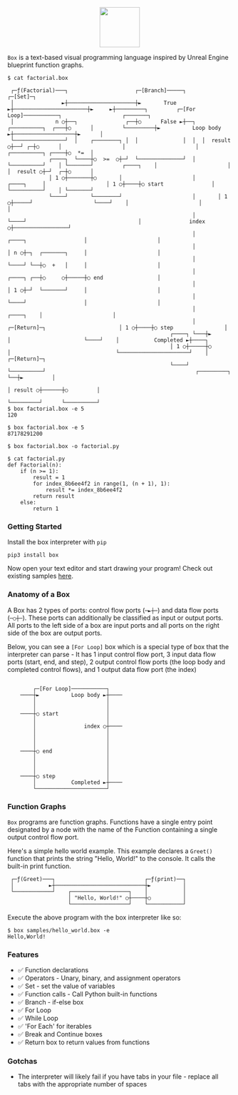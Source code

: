 <p align="center">
  <img height="90" src="https://user-images.githubusercontent.com/8450091/123720914-cb9a5200-d84a-11eb-97d9-830776297b87.PNG"/>  
</p>

`Box` is a text-based visual programming language inspired by Unreal Engine blueprint function graphs.

```console
$ cat factorial.box

 ┌─ƒ(Factorial)───┐                     ┌─[Branch]─────┐                       ┌─[Set]─┐
 │               ►┼─────────────────────┼►       True ►┼───────────────────────┼►     ►┼─────────┐         ┌─[For Loop]───────────┐                   ┌───────┐
 │             n ○┼──┐               ┌──┼○      False ►┼──┐  ┌──────────┐  ┌───┼○      │         └─────────┼►          Loop body ►┼───────────────────┼►      │
 └────────────────┘  │    ┌────────┐ │  │              │  │  │  result ○┼──┘ ┌─┼○      │                   │                      │ ┌──────────┐ ┌────┼○  *=  │
             ┌────┐  └────┼○  >=  ○┼─┘  └──────────────┘  │  └──────────┘    │ └───────┘         ┌────┐    │                      │ │  result ○┼─┘  ┌─┼○      │
             │ 1 ○┼───────┼○       │                      │       ┌────┐     │                   │ 1 ○┼────┼○ start               │ └──────────┘    │ └───────┘
             └────┘       └────────┘                      │       │ 1 ○┼─────┘                   └────┘    │                      │                 │
                                                          │       └────┘                                   │               index ○┼─────────────────┘
                                                          │                        ┌────┐                  │                      │
                                                          │                        │ n ○┼─┐  ┌───────┐     │                      │
                                                          │                        └────┘ └──┼○  +   │     │                      │
                                                          │                        ┌────┐ ┌──┼○     ○┼─────┼○ end                 │
                                                          │                        │ 1 ○┼─┘  └───────┘     │                      │
                                                          │                        └────┘                  │                      │
                                                          │                                      ┌────┐    │                      │
                                                          │   ┌─[Return]─┐                       │ 1 ○┼────┼○ step                │
                                                   ┌────┐ └───┼►         │                       └────┘    │           Completed ►┼────┐
                                                   │ 1 ○┼─────┼○         │                                 └──────────────────────┘    │  ┌─[Return]─┐
                                                   └────┘     └──────────┘                                               ┌─────────┐   └──┼►         │
                                                                                                                         │ result ○┼──────┼○         │
                                                                                                                         └─────────┘      └──────────┘
$ box factorial.box -e 5
120

$ box factorial.box -e 5
87178291200

$ box factorial.box -o factorial.py

$ cat factorial.py
def Factorial(n):
    if (n >= 1):
        result = 1
        for index_8b6ee4f2 in range(1, (n + 1), 1):
            result *= index_8b6ee4f2
        return result
    else:
        return 1
```

### Getting Started

Install the box interpreter with `pip`

```console
pip3 install box
```

Now open your text editor and start drawing your program! Check out existing samples [here](https://github.com/p-ranav/box/tree/main/samples). 

### Anatomy of a Box

A Box has 2 types of ports: control flow ports (`─►┼─`) and data flow ports (`─○┼─`). These ports can additionally be classified as input or output ports. All ports to the left side of a box are input ports and all ports on the right side of the box are output ports. 

Below, you can see a `[For Loop]` box which is a special type of box that the interpreter can parse - It has 1 input control flow port, 3 input data flow ports (start, end, and step), 2 output control flow ports (the loop body and completed control flows), and 1 output data flow port (the index)

```

        ┌─[For Loop]───────────┐     
    ────┼►          Loop body ►┼────
        │                      │
        │                      │
    ────┼○ start               │
        │                      │
        │               index ○┼────
        │                      │
        │                      │
        │                      │
    ────┼○ end                 │
        │                      │
        │                      │
        │                      │
    ────┼○ step                │
        │           Completed ►┼────
        └──────────────────────┘    
```

### Function Graphs

`Box` programs are function graphs. Functions have a single entry point designated by a node with the name of the Function containing a single output control flow port. 

Here's a simple hello world example. This example declares a `Greet()` function that prints the string "Hello, World!" to the console. It calls the built-in print function.

```
 ┌─ƒ(Greet)───┐                            ┌─ƒ(print)──┐
 │           ►┼────────────────────────────┼►          │
 └────────────┘    ┌──────────────────┐    │           │
                   │ "Hello, World!" ○┼────┼○          │
                   └──────────────────┘    └───────────┘
```

Execute the above program with the box interpreter like so:

```console
$ box samples/hello_world.box -e
Hello,World!
```

### Features

* ✅ Function declarations
* ✅ Operators - Unary, binary, and assignment operators
* ✅ Set - set the value of variables
* ✅ Function calls - Call Python built-in functions
* ✅ Branch - if-else box
* ✅ For Loop
* ✅ While Loop
* ✅ 'For Each' for iterables
* ✅ Break and Continue boxes
* ✅ Return box to return values from functions

### Gotchas

* The interpreter will likely fail if you have tabs in your file - replace all tabs with the appropriate number of spaces
